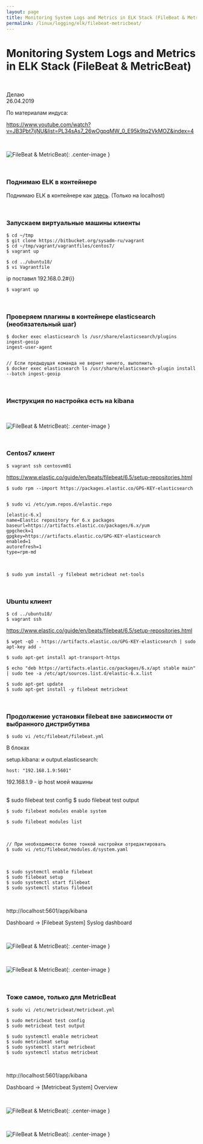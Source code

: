 ```yaml
---
layout: page
title: Monitoring System Logs and Metrics in ELK Stack (FileBeat & MetricBeat)
permalink: /linux/logging/elk/filebeat-metricbeat/
---
```


# Monitoring System Logs and Metrics in ELK Stack (FileBeat & MetricBeat)

<br/>

Делаю  
26.04.2019

По материалам индуса:

https://www.youtube.com/watch?v=JB3Pbt7ijNU&list=PL34sAs7_26wOgpqMW_0_E95k9tq2VkMOZ&index=4

<br/>

![FileBeat & MetricBeat](/img/devops/linux/logging/elk/intall/filebeat-metricbeat-01.png 'FileBeat & MetricBeat'){: .center-image }

<br/>

### Поднимаю ELK в контейнере

Поднимаю ELK в контейнере как <a href="/linux/logging/elk/docker/">здесь</a>. (Только на localhost)

<br/>

### Запускаем виртуальные машины клиенты

    $ cd ~/tmp
    $ git clone https://bitbucket.org/sysadm-ru/vagrant
    $ cd ~/tmp/vagrant/vagrantfiles/centos7/
    $ vagrant up

    $ cd ../ubuntu18/
    $ vi Vagrantfile

ip поставил 192.168.0.2#{i}

    $ vagrant up

<br/>

### Проверяем плагины в контейнере elasticsearch (необязательный шаг)

    $ docker exec elasticsearch ls /usr/share/elasticsearch/plugins
    ingest-geoip
    ingest-user-agent


    // Если предыдущая команда не вернет ничего, выполнить
    $ docker exec elasticsearch ls /usr/share/elasticsearch-plugin install --batch ingest-geoip

<br/>

### Инструкция по настройка есть на kibana

<br/>

![FileBeat & MetricBeat](/img/devops/linux/logging/elk/intall/filebeat-metricbeat-02.png 'FileBeat & MetricBeat'){: .center-image }

<br/>

### Centos7 клиент

    $ vagrant ssh centosvm01

https://www.elastic.co/guide/en/beats/filebeat/6.5/setup-repositories.html

    $ sudo rpm --import https://packages.elastic.co/GPG-KEY-elasticsearch


    $ sudo vi /etc/yum.repos.d/elastic.repo

```
[elastic-6.x]
name=Elastic repository for 6.x packages
baseurl=https://artifacts.elastic.co/packages/6.x/yum
gpgcheck=1
gpgkey=https://artifacts.elastic.co/GPG-KEY-elasticsearch
enabled=1
autorefresh=1
type=rpm-md
```

<br/>

    $ sudo yum install -y filebeat metricbeat net-tools

<br/>

### Ubuntu клиент

    $ cd ../ubuntu18/
    $ vagrant ssh

https://www.elastic.co/guide/en/beats/filebeat/6.5/setup-repositories.html

    $ wget -qO - https://artifacts.elastic.co/GPG-KEY-elasticsearch | sudo apt-key add -

    $ sudo apt-get install apt-transport-https

    $ echo "deb https://artifacts.elastic.co/packages/6.x/apt stable main" | sudo tee -a /etc/apt/sources.list.d/elastic-6.x.list

    $ sudo apt-get update
    $ sudo apt-get install -y filebeat metricbeat

<br/>

### Продолжение установки filebeat вне зависимости от выбранного дистрибутива

    $ sudo vi /etc/filebeat/filebeat.yml

В блоках

setup.kibana:
и
output.elasticsearch:

    host: "192.168.1.9:5601"

192.168.1.9 - ip host моей машины

<br/>
    $ sudo filebeat test config
    $ sudo filebeat test output

<br/>

    $ sudo filebeat modules enable system

    $ sudo filebeat modules list

<br/>

    // При необходимости более тонкой настройки отредактировать
    $ sudo vi /etc/filebeat/modules.d/system.yaml

<br/>

    $ sudo systemctl enable filebeat
    $ sudo filebeat setup
    $ sudo systemctl start filebeat
    $ sudo systemctl status filebeat

<br/>

http://localhost:5601/app/kibana

Dashboard -> [Filebeat System] Syslog dashboard

<br/>

![FileBeat & MetricBeat](/img/devops/linux/logging/elk/intall/filebeat-metricbeat-03.png 'FileBeat & MetricBeat'){: .center-image }

<br/>

![FileBeat & MetricBeat](/img/devops/linux/logging/elk/intall/filebeat-metricbeat-04.png 'FileBeat & MetricBeat'){: .center-image }

<br/>

### Тоже самое, только для MetricBeat

    $ sudo vi /etc/metricbeat/metricbeat.yml

    $ sudo metricbeat test config
    $ sudo metricbeat test output

    $ sudo systemctl enable metricbeat
    $ sudo metricbeat setup
    $ sudo systemctl start metricbeat
    $ sudo systemctl status metricbeat

<br/>

http://localhost:5601/app/kibana

Dashboard -> [Metricbeat System] Overview

<br/>

![FileBeat & MetricBeat](/img/devops/linux/logging/elk/intall/filebeat-metricbeat-05.png 'FileBeat & MetricBeat'){: .center-image }

<br/>

![FileBeat & MetricBeat](/img/devops/linux/logging/elk/intall/filebeat-metricbeat-06.png 'FileBeat & MetricBeat'){: .center-image }
